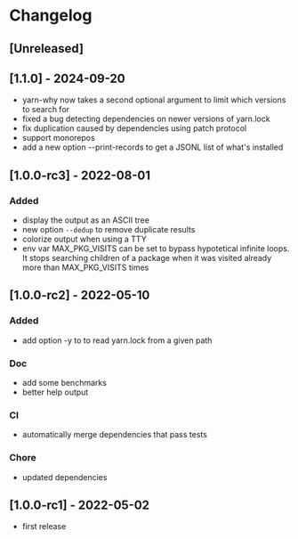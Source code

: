 # Changelog

## [Unreleased]

## [1.1.0] - 2024-09-20

- yarn-why now takes a second optional argument to limit which versions to search for
- fixed a bug detecting dependencies on newer versions of yarn.lock
- fix duplication caused by dependencies using patch protocol
- support monorepos
- add a new option --print-records to get a JSONL list of what's installed

## [1.0.0-rc3] - 2022-08-01

### Added

- display the output as an ASCII tree
- new option `--dedup` to remove duplicate results
- colorize output when using a TTY
- env var MAX_PKG_VISITS can be set to bypass hypotetical infinite loops.
  It stops searching children of a package when it was visited already more than
  MAX_PKG_VISITS times

## [1.0.0-rc2] - 2022-05-10

### Added

- add option -y to to read yarn.lock from a given path

### Doc

- add some benchmarks
- better help output

### CI

- automatically merge dependencies that pass tests

### Chore

- updated dependencies

## [1.0.0-rc1] - 2022-05-02

- first release
